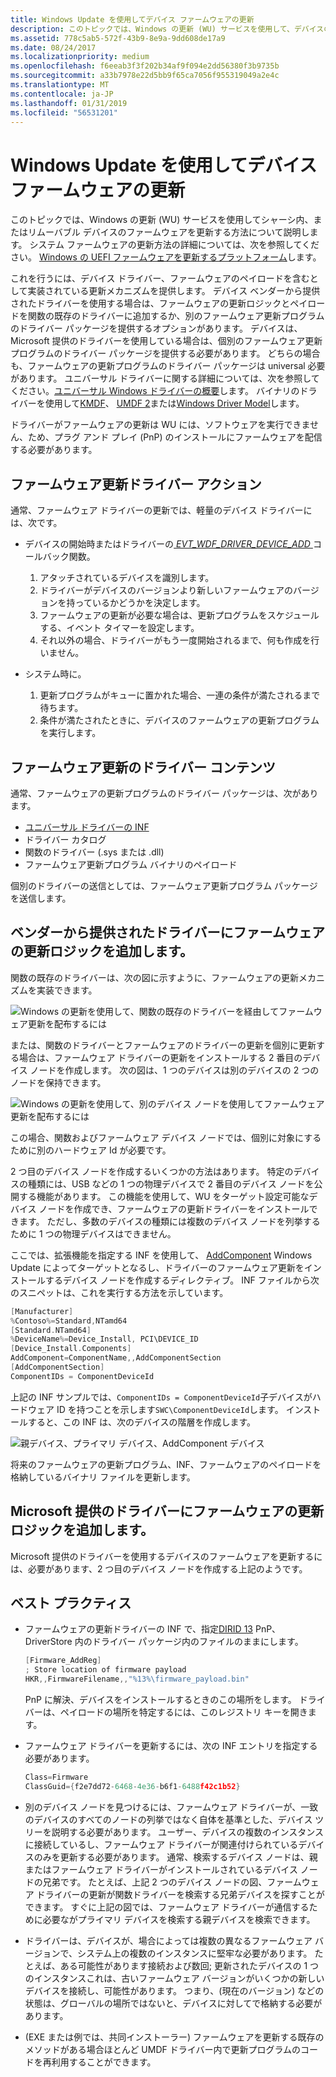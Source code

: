 ```yaml
---
title: Windows Update を使用してデバイス ファームウェアの更新
description: このトピックでは、Windows の更新 (WU) サービスを使用して、デバイスのファームウェアを更新する方法について説明します。
ms.assetid: 778c5ab5-572f-43b9-8e9a-9dd608de17a9
ms.date: 08/24/2017
ms.localizationpriority: medium
ms.openlocfilehash: f6eeab3f3f202b34af9f094e2dd56380f3b9735b
ms.sourcegitcommit: a33b7978e22d5bb9f65ca7056f955319049a2e4c
ms.translationtype: MT
ms.contentlocale: ja-JP
ms.lasthandoff: 01/31/2019
ms.locfileid: "56531201"
---
```

# <a name="updating-device-firmware-using-windows-update"></a>Windows Update を使用してデバイス ファームウェアの更新

このトピックでは、Windows の更新 (WU) サービスを使用してシャーシ内、またはリムーバブル デバイスのファームウェアを更新する方法について説明します。  システム ファームウェアの更新方法の詳細については、次を参照してください。 [Windows の UEFI ファームウェアを更新するプラットフォーム](../bringup/windows-uefi-firmware-update-platform.md)します。

これを行うには、デバイス ドライバー、ファームウェアのペイロードを含むとして実装されている更新メカニズムを提供します。  デバイス ベンダーから提供されたドライバーを使用する場合は、ファームウェアの更新ロジックとペイロードを関数の既存のドライバーに追加するか、別のファームウェア更新プログラムのドライバー パッケージを提供するオプションがあります。  デバイスは、Microsoft 提供のドライバーを使用している場合は、個別のファームウェア更新プログラムのドライバー パッケージを提供する必要があります。  どちらの場合も、ファームウェアの更新プログラムのドライバー パッケージは universal 必要があります。  ユニバーサル ドライバーに関する詳細については、次を参照してください。[ユニバーサル Windows ドライバーの概要](../develop/getting-started-with-universal-drivers.md)します。  バイナリのドライバーを使用して[KMDF](../wdf/index.md)、 [UMDF 2](../wdf/getting-started-with-umdf-version-2.md)または[Windows Driver Model](https://docs.microsoft.com/windows-hardware/drivers/kernel/windows-driver-model)します。 

ドライバーがファームウェアの更新は WU には、ソフトウェアを実行できません、ため、プラグ アンド プレイ (PnP) のインストールにファームウェアを配信する必要があります。

## <a name="firmware-update-driver-actions"></a>ファームウェア更新ドライバー アクション

通常、ファームウェア ドライバーの更新では、軽量のデバイス ドライバーには、次です。

* デバイスの開始時またはドライバーの[ *EVT_WDF_DRIVER_DEVICE_ADD* ](https://msdn.microsoft.com/library/windows/hardware/ff541693)コールバック関数。

    1. アタッチされているデバイスを識別します。
    2. ドライバーがデバイスのバージョンより新しいファームウェアのバージョンを持っているかどうかを決定します。
    3. ファームウェアの更新が必要な場合は、更新プログラムをスケジュールする、イベント タイマーを設定します。
    4. それ以外の場合、ドライバーがもう一度開始されるまで、何も作成を行いません。

* システム時に。

    1. 更新プログラムがキューに置かれた場合、一連の条件が満たされるまで待ちます。
    2. 条件が満たされたときに、デバイスのファームウェアの更新プログラムを実行します。

## <a name="firmware-update-driver-contents"></a>ファームウェア更新のドライバー コンテンツ

通常、ファームウェアの更新プログラムのドライバー パッケージは、次があります。

* [ユニバーサル ドライバーの INF](using-a-universal-inf-file.md)
* ドライバー カタログ
* 関数のドライバー (.sys または .dll)
* ファームウェア更新プログラム バイナリのペイロード

個別のドライバーの送信としては、ファームウェア更新プログラム パッケージを送信します。

## <a name="adding-firmware-update-logic-to-a-vendor-supplied-driver"></a>ベンダーから提供されたドライバーにファームウェアの更新ロジックを追加します。

関数の既存のドライバーは、次の図に示すように、ファームウェアの更新メカニズムを実装できます。

![Windows の更新を使用して、関数の既存のドライバーを経由してファームウェア更新を配布するには](images/single-devnode.png)

または、関数のドライバーとファームウェアのドライバーの更新を個別に更新する場合は、ファームウェア ドライバーの更新をインストールする 2 番目のデバイス ノードを作成します。  次の図は、1 つのデバイスは別のデバイスの 2 つのノードを保持できます。

![Windows の更新を使用して、別のデバイス ノードを使用してファームウェア更新を配布するには](images/two-devnodes.png)

この場合、関数およびファームウェア デバイス ノードでは、個別に対象にするために別のハードウェア Id が必要です。

2 つ目のデバイス ノードを作成するいくつかの方法はあります。  特定のデバイスの種類には、USB などの 1 つの物理デバイスで 2 番目のデバイス ノードを公開する機能があります。  この機能を使用して、WU をターゲット設定可能なデバイス ノードを作成でき、ファームウェアの更新ドライバーをインストールできます。  ただし、多数のデバイスの種類には複数のデバイス ノードを列挙するために 1 つの物理デバイスはできません。

ここでは、拡張機能を指定する INF を使用して、 [AddComponent](../install/inf-addcomponent-directive.md) Windows Update によってターゲットとなるし、ドライバーのファームウェア更新をインストールするデバイス ノードを作成するディレクティブ。  INF ファイルから次のスニペットは、これを実行する方法を示しています。

```cpp
[Manufacturer]
%Contoso%=Standard,NTamd64
[Standard.NTamd64]
%DeviceName%=Device_Install, PCI\DEVICE_ID
[Device_Install.Components]
AddComponent=ComponentName,,AddComponentSection
[AddComponentSection]
ComponentIDs = ComponentDeviceId
```

上記の INF サンプルでは、`ComponentIDs = ComponentDeviceId`子デバイスがハードウェア ID を持つことを示します`SWC\ComponentDeviceId`します。  インストールすると、この INF は、次のデバイスの階層を作成します。

![親デバイス、プライマリ デバイス、AddComponent デバイス](images/component-device-hierarchy.png)

将来のファームウェアの更新プログラム、INF、ファームウェアのペイロードを格納しているバイナリ ファイルを更新します。

## <a name="adding-firmware-update-logic-to-a-microsoft-supplied-driver"></a>Microsoft 提供のドライバーにファームウェアの更新ロジックを追加します。

Microsoft 提供のドライバーを使用するデバイスのファームウェアを更新するには、必要があります、2 つ目のデバイス ノードを作成する上記のようです。

## <a name="best-practices"></a>ベスト プラクティス

* ファームウェアの更新ドライバーの INF で、指定[DIRID 13](using-dirids.md) PnP、DriverStore 内のドライバー パッケージ内のファイルのままにします。

    ```cpp
    [Firmware_AddReg]
    ; Store location of firmware payload
    HKR,,FirmwareFilename,,"%13%\firmware_payload.bin"
    ```

    PnP に解決、デバイスをインストールするときのこの場所をします。  ドライバーは、ペイロードの場所を特定するには、このレジストリ キーを開きます。

* ファームウェア ドライバーを更新するには、次の INF エントリを指定する必要があります。

    ```cpp
    Class=Firmware
    ClassGuid={f2e7dd72-6468-4e36-b6f1-6488f42c1b52}
    ```

* 別のデバイス ノードを見つけるには、ファームウェア ドライバーが、一致のデバイスのすべてのノードの列挙ではなく自体を基準とした、デバイス ツリーを説明する必要があります。  ユーザー、デバイスの複数のインスタンスに接続しているし、ファームウェア ドライバーが関連付けられているデバイスのみを更新する必要があります。  通常、検索するデバイス ノードは、親またはファームウェア ドライバーがインストールされているデバイス ノードの兄弟です。 たとえば、上記 2 つのデバイス ノードの図、ファームウェア ドライバーの更新が関数ドライバーを検索する兄弟デバイスを探すことができます。  すぐに上記の図では、ファームウェア ドライバーが通信するために必要ながプライマリ デバイスを検索する親デバイスを検索できます。

* ドライバーは、デバイスが、場合によっては複数の異なるファームウェア バージョンで、システム上の複数のインスタンスに堅牢な必要があります。  たとえば、ある可能性があります接続および数回; 更新されたデバイスの 1 つのインスタンスこれは、古いファームウェア バージョンがいくつかの新しいデバイスを接続し、可能性があります。  つまり、(現在のバージョン) などの状態は、グローバルの場所ではないと、デバイスに対してで格納する必要があります。

* (EXE または例では、共同インストーラー) ファームウェアを更新する既存のメソッドがある場合ほとんど UMDF ドライバー内で更新プログラムのコードを再利用することができます。
